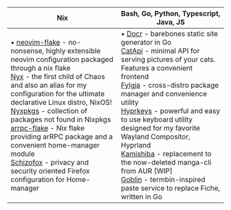 | **Nix** | **Bash, Go, Python, Typescript, Java, JS** |
| --- | --- |
| • [neovim-flake](https://github.com/notashelf/neovim-flake) - no-nonsense, highly extensible neovim configuration packaged through a nix flake<br>[Nyx](https://github.com/notashelf/nyx) - the first child of Chaos and also an alias for my configuration for the ultimate declarative Linux distro, NixOS!<br>[Nyxpkgs](https://github.com/notashelf/nyxkgs) - collection of packages not found in Nixpkgs<br>[arrpc-flake](https://github.com/NotAShelf/arrpc-flake) - Nix flake providing arRPC package and a convenient home-manager module<br>[Schizofox](https://github.com/schizofox/schizofox) - privacy and security oriented Firefox configuration for Home-manager | • [Docr](https://github.com/notashelf/docr) - barebones static site generator in Go<br>[CatApi](https://github.com/notashelf/catApi) - minimal API for serving pictures of your cats. Features a convenient frontend<br>[Fylgja](https://github.com/hyprland-community/Fylgja) - cross-distro package manager and convenience utility<br>[Hyprkeys](https://github.com/hyprland-community/Hyprkeys) - powerful and easy to use keyboard utility designed for my favorite Wayland Compositor, Hyprland<br>[Kamishiba](https://github.com/notashelf/kamishiba) - replacement to the now-deleted manga-cli from AUR [WIP]<br>[Goblin](https://github.com/notashelf/goblin) - termbin-inspired paste service to replace Fiche, written in Go |

